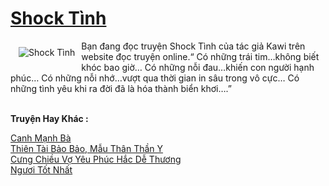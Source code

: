 <a href="https://utruyen.com/truyen/shock-tinh/21521/" title="Shock Tình"><h1>Shock Tình</h1></a><div style="display:table"><img align="right" style="float: left; padding: 10px;" src="https://utruyen.com/images/story/200x260/shock-tinh.jpg" alt="Shock Tình">Bạn đang đọc truyện Shock Tình của tác giả Kawi trên website đọc truyện online.“ Có những trái tim…không biết khóc bao giờ… Có những nỗi đau…khiến con người hạnh phúc… Có những nỗi nhớ…vượt qua thời gian in sâu trong vô cực… Có những tình yêu khi ra đời đã là hóa thành biển khơi….”</div><p><br><b>Truyện Hay Khác :</b></p><a href="https://utruyen.com/truyen/canh-manh-ba/17619/" alt="Canh Mạnh Bà">Canh Mạnh Bà</a><br/><a href="https://www.flickr.com/photos/184340401@N07/48818639308/" alt="Thiên Tài Bảo Bảo, Mẫu Thân Thần Y">Thiên Tài Bảo Bảo, Mẫu Thân Thần Y</a><br/><a href="https://www.flickr.com/photos/184340401@N07/48818565498/" alt="Cưng Chiều Vợ Yêu Phúc Hắc Dễ Thương">Cưng Chiều Vợ Yêu Phúc Hắc Dễ Thương</a><br/><a href="https://github.com/quanluxury/ngontinhhot/tree/master/truyenhay/19281/" alt="Ngươi Tốt Nhất">Ngươi Tốt Nhất</a><br/>